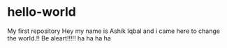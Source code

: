 # hello-world
My first repository
Hey my name is Ashik Iqbal and i came here to change the world.!!
Be aleart!!!!!
ha ha ha ha   

